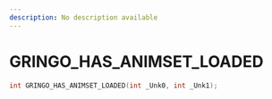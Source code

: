 ```yaml
---
description: No description available 
---
```


# GRINGO_HAS_ANIMSET_LOADED

```cpp
int GRINGO_HAS_ANIMSET_LOADED(int _Unk0, int _Unk1);
```